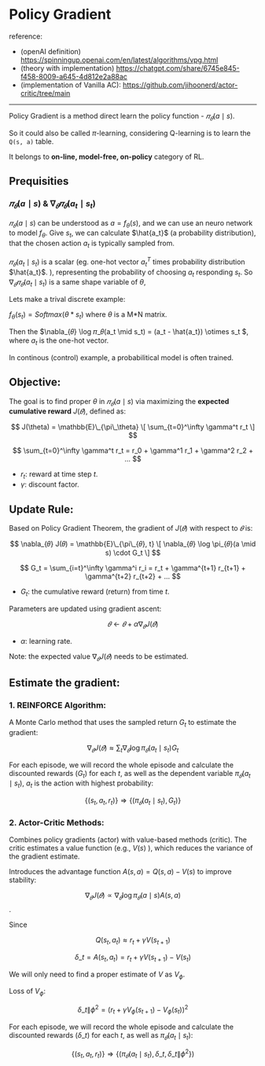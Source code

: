 # Policy Gradient

reference:
- (openAI definition) https://spinningup.openai.com/en/latest/algorithms/vpg.html
- (theory with implementation) https://chatgpt.com/share/6745e845-f458-8009-a645-4d812e2a88ac
- (implementation of Vanilla AC): https://github.com/jihoonerd/actor-critic/tree/main


---

Policy Gradient is a method direct learn the policy function - $𝜋_𝜃(a \mid s)$. 

So it could also be called $\pi$-learning, considering Q-learning is to learn the `Q(s, a)` table. 

It belongs to **on-line, model-free, on-policy** category of RL.

## Prequisities

### $𝜋_𝜃(a \mid s)$ & $\nabla_{𝜃} 𝜋_𝜃(a_t \mid s_t)$

$𝜋_𝜃(a \mid s)$ can be understood as $a = f_{\theta}(s)$,
and we can use an neuro network to model $f_{\theta}$.
Give $s_t$, we can calculate $\hat{a_t}$ (a probability distribution), 
that the chosen action $a_t$ is typically sampled from. 

$𝜋_𝜃(a_t \mid s_t)$ is a scalar (eg. one-hot vector $a_t^{T}$ times probability distribution $\hat{a_t}$.
), representing the probability of choosing $a_t$ responding $s_t$.
So $\nabla_{𝜃} 𝜋_𝜃(a_t \mid s_t)$ is a same shape variable of $\theta$, 

Lets make a trival discrete example:

$f_{\theta}(s_t) = Softmax(\theta * s_t)$ where $\theta$ is a M*N matrix.

Then the $\nabla_{𝜃} \log 𝜋_𝜃(a_t \mid s_t) =  (a_t - \hat{a_t}) \otimes s_t $, where $a_t$ is the one-hot vector.

In continous (control) example, a probabilitical model is often trained.


## Objective:

The goal is to find proper $\theta$ in $𝜋_𝜃(a \mid s)$ via maximizing the **expected cumulative reward** $J(𝜃)$, defined as:


$$
J(\theta) = \mathbb{E}\_{\pi\_\theta} \[ \sum_{t=0}^\infty \gamma^t r_t \]
$$

$$
\sum_{t=0}^\infty \gamma^t r_t = r_0 + \gamma^1 r_1 + \gamma^2 r_2 + ... 
$$

- $r_t$: reward at time step $t$.
- $\gamma$: discount factor.


## Update Rule:

Based on Policy Gradient Theorem, the gradient of $J(𝜃)$ with respect to $𝜃$ is:


$$
\nabla_{𝜃} J(𝜃) = \mathbb{E}\_{\pi\_{𝜃}, t} \[ \nabla_{𝜃} \log \pi_{𝜃}(a \mid s) \cdot G_t \]
$$


$$
G_t = \sum_{i=t}^\infty \gamma^i r_i = r_t + \gamma^{t+1} r_{t+1} + \gamma^{t+2} r_{t+2} + ... 
$$

- $G_t$: the cumulative reward (return) from time $t$.

Parameters are updated using gradient ascent:

$$
𝜃 \gets 𝜃 + \alpha \nabla_{𝜃} J(𝜃)
$$

- $\alpha$: learning rate.

Note: the expected value $\nabla_{𝜃} J(𝜃)$ needs to be estimated. 


## Estimate the gradient:

### 1. REINFORCE Algorithm:

A Monte Carlo method that uses the sampled return $G_t$ to estimate the gradient:

$$
\nabla_{𝜃} J(𝜃) \approx \sum_t \nabla_{𝜃} \log \pi_{𝜃}(a_t \mid s_t) G_t
$$

For each episode, we will record the whole episode and calculate the discounted rewards ($G_t$) for each $t$,
as well as the dependent variable $\pi_{𝜃}(a_t \mid s_t)$, $a_t$ is the action with highest probability:

$$
 \{ (s_t, a_t, r_t) \} \Rightarrow \{ (\pi_{𝜃}(a_t \mid s_t), G_t) \}
$$

### 2. Actor-Critic Methods:

Combines policy gradients (actor) with value-based methods (critic). The critic estimates a value function (e.g., $V(s)$ ), which reduces the variance of the gradient estimate.

Introduces the advantage function $A(s, a) = Q(s, a) - V(s)$ to improve stability:

$$
\nabla_{𝜃} J(𝜃) \propto \nabla_{𝜃} \log \pi_{𝜃}(a \mid s) A(s, a)
$$
.

Since

$$
 Q(s_t, a_t) \approx r_t + \gamma V(s_{t+1})
$$

$$
{\delta}\_t = A(s_t, a_t) = r_t + \gamma V(s_{t+1}) - V(s_{t})
$$

We will only need to find a proper estimate of $V$ as $V_{\phi}$.

Loss of $V_\phi$:

$$
{{\delta}\_{t \| \phi}}^2 = \left( r_t + \gamma V_\phi(s_{t+1}) - V_\phi(s_t) \right)^2
$$

For each episode, we will record the whole episode and calculate the discounted rewards (${\delta}\_t$) for each $t$,
as well as $\pi_{𝜃}(a_t \mid s_t)$:

$$
 \{ (s_t, a_t, r_t) \} \Rightarrow \{ (\pi_{𝜃}(a_t \mid s_t), {\delta}\_t, {{\delta}\_{t \| \phi}}^2 \})
$$

